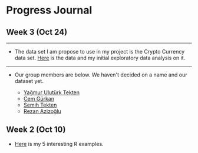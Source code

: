 # Progress Journal
## Week 3 (Oct 24)
---
+ The data set I am propose to use in my project is the Crypto Currency data set. [Here](https://www.kaggle.com/sudalairajkumar/cryptocurrencypricehistory/data) is the data and my initial exploratory data analysis on it.
---

+ Our group members are below. We haven't decided on a name and our dataset yet.

  + [Yağmur Ulutürk Tekten](https://mef-bda503.github.io/pj-uluturktekteny/)
  + [Cem Gürkan](https://mef-bda503.github.io/pj-gurkanc/)
  + [Semih Tekten](https://mef-bda503.github.io/pj-tektens/) 
  + [Rezan Azizoğlu](https://mef-bda503.github.io/pj-rezan/) 


## Week 2 (Oct 10)

+ [Here](files/URA_homework_1.html) is my 5 interesting R examples. 
